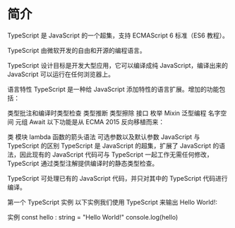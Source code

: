 # 简介
TypeScript 是 JavaScript 的一个超集，支持 ECMAScript 6 标准（ES6 教程）。

TypeScript 由微软开发的自由和开源的编程语言。

TypeScript 设计目标是开发大型应用，它可以编译成纯 JavaScript，编译出来的 JavaScript 可以运行在任何浏览器上。

语言特性
TypeScript 是一种给 JavaScript 添加特性的语言扩展。增加的功能包括：

类型批注和编译时类型检查
类型推断
类型擦除
接口
枚举
Mixin
泛型编程
名字空间
元组
Await
以下功能是从 ECMA 2015 反向移植而来：

类
模块
lambda 函数的箭头语法
可选参数以及默认参数
JavaScript 与 TypeScript 的区别
TypeScript 是 JavaScript 的超集，扩展了 JavaScript 的语法，因此现有的 JavaScript 代码可与 TypeScript 一起工作无需任何修改，TypeScript 通过类型注解提供编译时的静态类型检查。

TypeScript 可处理已有的 JavaScript 代码，并只对其中的 TypeScript 代码进行编译。



第一个 TypeScript 实例
以下实例我们使用 TypeScript 来输出 Hello World!:

实例
const hello : string = "Hello World!"
console.log(hello)
